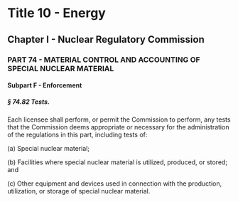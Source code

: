 
# Title 10 - Energy
## Chapter I - Nuclear Regulatory Commission
### PART 74 - MATERIAL CONTROL AND ACCOUNTING OF SPECIAL NUCLEAR MATERIAL
#### Subpart F - Enforcement
##### § 74.82 Tests.

Each licensee shall perform, or permit the Commission to perform, any tests that the Commission deems appropriate or necessary for the administration of the regulations in this part, including tests of:

(a) Special nuclear material;

(b) Facilities where special nuclear material is utilized, produced, or stored; and

(c) Other equipment and devices used in connection with the production, utilization, or storage of special nuclear material.
